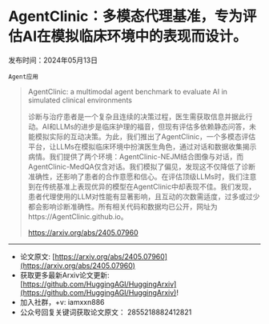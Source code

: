 # AgentClinic：多模态代理基准，专为评估AI在模拟临床环境中的表现而设计。
发布时间：2024年05月13日

`Agent应用`
> AgentClinic: a multimodal agent benchmark to evaluate AI in simulated clinical environments
>
> 诊断与治疗患者是一个复杂且连续的决策过程，医生需获取信息并据此行动。AI和LLMs的进步是临床护理的福音，但现有评估多依赖静态问答，未能模拟实际的互动决策。为此，我们推出了AgentClinic，一个多模态评估平台，让LLMs在模拟临床环境中扮演医生角色，通过对话和数据收集揭示病情。我们提供了两个环境：AgentClinic-NEJM结合图像与对话，而AgentClinic-MedQA仅含对话。我们模拟了偏见，发现这不仅降低了诊断准确性，还影响了患者的合作意愿和信心。在评估顶级LLMs时，我们注意到在传统基准上表现优异的模型在AgentClinic中却表现不佳。我们发现，患者代理使用的LLM对性能有显著影响，且互动的次数需适度，过多或过少都会影响诊断准确性。所有相关代码和数据均已公开，网址为https://AgentClinic.github.io。
>
> https://arxiv.org/abs/2405.07960


<hr />

- 论文原文: [https://arxiv.org/abs/2405.07960](https://arxiv.org/abs/2405.07960)
- 获取更多最新Arxiv论文更新: [https://github.com/HuggingAGI/HuggingArxiv](https://github.com/HuggingAGI/HuggingArxiv)!
- 加入社群，+v: iamxxn886
- 公众号回复关键词获取论文原文： 2855218882412821